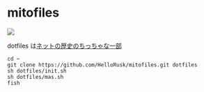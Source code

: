 # mitofiles

![](https://github.com/HelloRusk/mitofiles/workflows/Checker/badge.svg)

dotfiles は[ネットの歴史のちっちゃな一部](http://tsukino-mito.extrem.ne.jp/sound/%E3%83%8D%E3%83%83%E3%83%88%E3%81%AE%E6%AD%B4%E5%8F%B2%E3%81%AE%E3%81%A1%E3%81%A3%E3%81%A1%E3%82%83%E3%81%AA%E4%B8%80%E9%83%A8)

```
cd ~
git clone https://github.com/HelloRusk/mitofiles.git dotfiles
sh dotfiles/init.sh
sh dotfiles/mas.sh
fish
```
